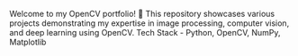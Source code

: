 Welcome to my OpenCV portfolio! 🚀 This repository showcases various projects demonstrating my expertise in image processing, computer vision, and deep learning using OpenCV.
Tech Stack - Python, OpenCV, NumPy, Matplotlib
